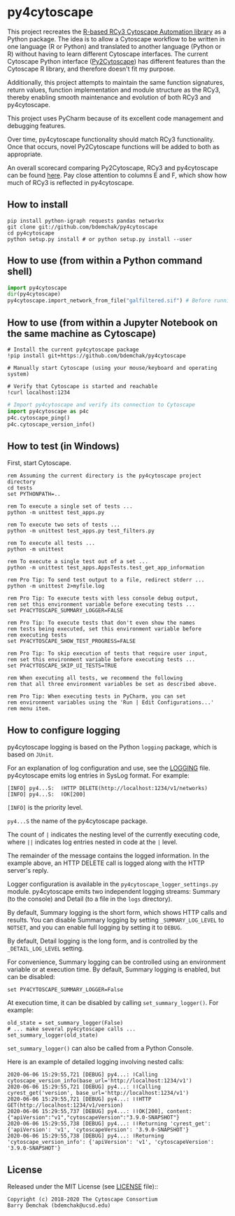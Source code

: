 # py4cytoscape

This project recreates the [R-based RCy3 Cytoscape Automation library](https://github.com/cytoscape/RCy3) as a Python package. The idea is to allow a Cytoscape workflow to be written in one language (R or Python) and translated to another language (Python or R) without having to learn different Cytoscape interfaces. The current Cytoscape Python interface ([Py2Cytoscape](https://github.com/cytoscape/py2cytoscape)) has different features than the Cytoscape R library, and therefore doesn't fit my purpose.

Additionally, this project attempts to maintain the same function signatures, return values, function implementation and module structure as the RCy3, thereby enabling smooth maintenance and evolution of both RCy3 and py4cytoscape.

This project uses PyCharm because of its excellent code management and debugging features.

Over time, py4cytoscape functionality should match RCy3 functionality. Once that occurs, novel Py2Cytoscape functions will be added to both as appropriate.

An overall scorecard comparing Py2Cytoscape, RCy3 and py4cytoscape can be found [here](https://docs.google.com/spreadsheets/d/1uhBTbOMI4QMKUpLaOTuf6BP5wgqU6-pOzkj6BNmC4CY/edit?usp=sharing). Pay close attention to columns E and F, which show how much of RCy3 is reflected in py4cytoscape.
 
## How to install

```shell
pip install python-igraph requests pandas networkx
git clone git://github.com/bdemchak/py4cytoscape
cd py4cytoscape
python setup.py install # or python setup.py install --user
```

## How to use (from within a Python command shell)

```python
import py4cytoscape
dir(py4cytoscape)
py4cytoscape.import_network_from_file("galfiltered.sif") # Before running this, save galfiltered.sif in the current directory.
```

## How to use (from within a Jupyter Notebook on the same machine as Cytoscape)

```shell
# Install the current py4cytoscape package
!pip install git+https://github.com/bdemchak/py4cytoscape

# Manually start Cytoscape (using your mouse/keyboard and operating system)

# Verify that Cytoscape is started and reachable
!curl localhost:1234
```
```python
# Import py4cytoscape and verify its connection to Cytoscape
import py4cytoscape as p4c
p4c.cytoscape_ping()
p4c.cytoscape_version_info()
```

## How to test (in Windows)

First, start Cytoscape.

```shell
rem Assuming the current directory is the py4cytoscape project directory
cd tests 
set PYTHONPATH=..

rem To execute a single set of tests ...
python -m unittest test_apps.py

rem To execute two sets of tests ...
python -m unittest test_apps.py test_filters.py

rem To execute all tests ...
python -m unittest

rem To execute a single test out of a set ...
python -m unittest test_apps.AppsTests.test_get_app_information

rem Pro Tip: To send test output to a file, redirect stderr ...
python -m unittest 2>myfile.log

rem Pro Tip: To execute tests with less console debug output,
rem set this environment variable before executing tests ...
set PY4CYTOSCAPE_SUMMARY_LOGGER=FALSE

rem Pro Tip: To execute tests that don't even show the names
rem tests being executed, set this environment variable before
rem executing tests
set PY4CYTOSCAPE_SHOW_TEST_PROGRESS=FALSE

rem Pro Tip: To skip execution of tests that require user input,
rem set this environment variable before executing tests ...
set PY4CYTOSCAPE_SKIP_UI_TESTS=TRUE

rem When executing all tests, we recommend the following 
rem that all three environment variables be set as described above.

rem Pro Tip: When executing tests in PyCharm, you can set 
rem environment variables using the 'Run | Edit Configurations...' 
rem menu item. 
```

## How to configure logging

py4cytoscape logging is based on the Python ``logging`` package, which is based on ``JUnit``. 

For an explanation of log configuration and use, see the [LOGGING](LOGGING) file.
py4cytoscape emits log entries in SysLog format. For example:

```
[INFO] py4...S:  ǀHTTP DELETE(http://localhost:1234/v1/networks)
[INFO] py4...S:  ǀOK[200]
```  

``[INFO]`` is the priority level.

``py4...S`` the name of the py4cytoscape package.

The count of ``|`` indicates the nesting level of the currently executing code, where ``||`` indicates log entries nested in code at the ``|`` level. 

The remainder of the message contains the logged information. In the example above, an HTTP DELETE call is logged along with the HTTP server's reply.
 
Logger configuration is available in the ``py4cytoscape_logger_settings.py`` module. py4cytoscape emits two independent logging streams: Summary (to the console) and Detail (to a file in the ``logs`` directory).

By default, Summary logging is the short form, which shows HTTP calls and results. You can disable Summary logging by setting ``_SUMMARY_LOG_LEVEL`` to ``NOTSET``, and you can enable full logging by setting it to ``DEBUG``.

By default, Detail logging is the long form, and is controlled by the ``_DETAIL_LOG_LEVEL`` setting.

For convenience, Summary logging can be controlled using an environment variable or at execution time. By default, Summary logging is enabled, but can be disabled:

```shell
set PY4CYTOSCAPE_SUMMARY_LOGGER=False
```

At execution time, it can be disabled by calling ``set_summary_logger()``. For example:

```
old_state = set_summary_logger(False)
# ... make several py4cytoscape calls ...
set_summary_logger(old_state)
```

``set_summary_logger()`` can also be called from a Python Console.

Here is an example of detailed logging involving nested calls:

```
2020-06-06 15:29:55,721 [DEBUG] py4...: ǀCalling cytoscape_version_info(base_url='http://localhost:1234/v1')
2020-06-06 15:29:55,721 [DEBUG] py4...: ǀǀCalling cyrest_get('version', base_url='http://localhost:1234/v1')
2020-06-06 15:29:55,721 [DEBUG] py4...: ǀǀHTTP GET(http://localhost:1234/v1/version)
2020-06-06 15:29:55,737 [DEBUG] py4...: ǀǀOK[200], content: {"apiVersion":"v1","cytoscapeVersion":"3.9.0-SNAPSHOT"}
2020-06-06 15:29:55,738 [DEBUG] py4...: ǀǀReturning 'cyrest_get': {'apiVersion': 'v1', 'cytoscapeVersion': '3.9.0-SNAPSHOT'}
2020-06-06 15:29:55,738 [DEBUG] py4...: ǀReturning 'cytoscape_version_info': {'apiVersion': 'v1', 'cytoscapeVersion': '3.9.0-SNAPSHOT'}
```

License
-------

Released under the MIT License (see [LICENSE](LICENSE) file)::

    Copyright (c) 2018-2020 The Cytoscape Consortium
    Barry Demchak (bdemchak@ucsd.edu)

